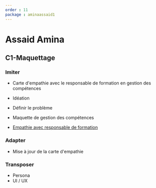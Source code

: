 ```yaml
---
order : 11
package : aminaassaid1
---
```

# Assaid Amina

## C1-Maquettage

### Imiter

- Carte d'empathie avec le responsable de formation en gestion des compétences
- Idéation
- Définir le problème
- Maquette de gestion des compétences

- [Empathie avec responsable de formation](https://github.com/solicoders/soli-lms/issues/35)
  
### Adapter

- Mise à jour de la carte d'empathie

### Transposer

- Persona
- UI / UX
